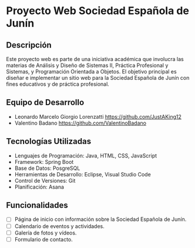 # Proyecto Web Sociedad Española de Junín

## Descripción
Este proyecto web es parte de una iniciativa académica que involucra las materias de Análisis y Diseño de Sistemas II, Práctica Profesional y Sistemas, y Programación Orientada a Objetos. El objetivo principal es diseñar e implementar un sitio web para la Sociedad Española de Junín con fines educativos y de práctica profesional.

## Equipo de Desarrollo
- Leonardo Marcelo Giorgio Lorenzatti https://github.com/JustAKing12
- Valentino Badano https://github.com/ValentinoBadano

## Tecnologías Utilizadas
- Lenguajes de Programación: Java, HTML, CSS, JavaScript
- Framework: Spring Boot
- Base de Datos: PosgreSQL
- Herramientas de Desarrollo: Eclipse, Visual Studio Code
- Control de Versiones: Git
- Planificación: Asana

## Funcionalidades
- [ ] Página de inicio con información sobre la Sociedad Española de Junín.
- [ ] Calendario de eventos y actividades.
- [ ] Galería de fotos y vídeos.
- [ ] Formulario de contacto.
